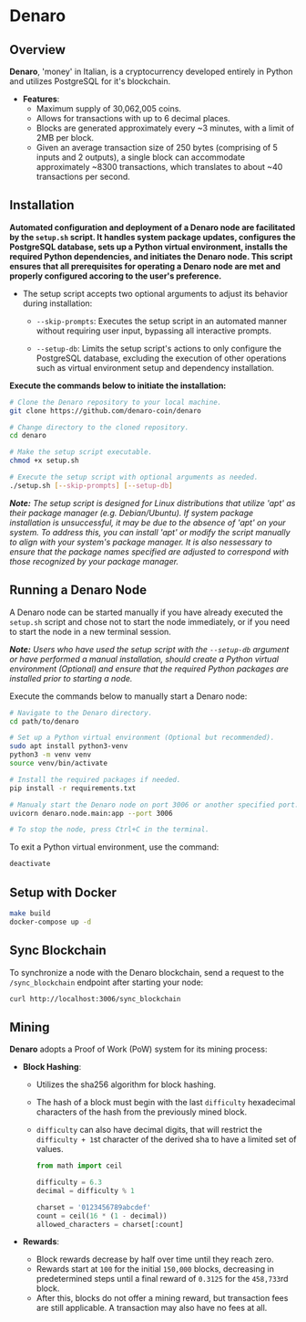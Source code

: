 # Denaro

## Overview

**Denaro**, 'money' in Italian, is a cryptocurrency developed entirely in Python and utilizes PostgreSQL for it's blockchain.

* **Features**: 
  * Maximum supply of 30,062,005 coins.
  * Allows for transactions with up to 6 decimal places.
  * Blocks are generated approximately every ~3 minutes, with a limit of 2MB per block.
  * Given an average transaction size of 250 bytes (comprising of 5 inputs and 2 outputs), a single block can accommodate approximately ~8300 transactions, which translates to about ~40 transactions per second.

## Installation

**Automated configuration and deployment of a Denaro node are facilitated by the `setup.sh` script. It handles system package updates, configures the PostgreSQL database, sets up a Python virtual environment, installs the required Python dependencies, and initiates the Denaro node. This script ensures that all prerequisites for operating a Denaro node are met and properly configured accoring to the user's preference.**
 
- The setup script accepts two optional arguments to adjust its behavior during installation:

  - `--skip-prompts`: Executes the setup script in an automated manner without requiring user input, bypassing all interactive prompts.
  
  - `--setup-db`: Limits the setup script's actions to only configure the PostgreSQL database, excluding the execution of other operations such as virtual environment setup and dependency installation.

**Execute the commands below to initiate the installation:**

  ```bash
  # Clone the Denaro repository to your local machine.
  git clone https://github.com/denaro-coin/denaro
  
  # Change directory to the cloned repository.
  cd denaro
  
  # Make the setup script executable.
  chmod +x setup.sh
  
  # Execute the setup script with optional arguments as needed.
  ./setup.sh [--skip-prompts] [--setup-db]
  ```

***Note:** The setup script is designed for Linux distributions that utilize 'apt' as their package manager (e.g. Debian/Ubuntu). If system package installation is unsuccessful, it may be due to the absence of 'apt' on your system. To address this, you can install 'apt' or modify the script manually to align with your system's package manager. It is also nessessary to ensure that the package names specified are adjusted to correspond with those recognized by your package manager.*

## Running a Denaro Node

A Denaro node can be started manually if you have already executed the `setup.sh` script and chose not to start the node immediately, or if you need to start the node in a new terminal session. 

***Note:** Users who have used the setup script with the `--setup-db` argument or have performed a manual installation, should create a Python virtual environment (Optional) and ensure that the required Python packages are installed prior to starting a node.*

Execute the commands below to manually start a Denaro node:

```bash
# Navigate to the Denaro directory.
cd path/to/denaro

# Set up a Python virtual environment (Optional but recommended).
sudo apt install python3-venv
python3 -m venv venv
source venv/bin/activate

# Install the required packages if needed.
pip install -r requirements.txt

# Manualy start the Denaro node on port 3006 or another specified port.
uvicorn denaro.node.main:app --port 3006

# To stop the node, press Ctrl+C in the terminal.
```

To exit a Python virtual environment, use the command:

```bash
deactivate
```

## Setup with Docker

```bash
make build
docker-compose up -d
```

## Sync Blockchain

To synchronize a node with the Denaro blockchain, send a request to the `/sync_blockchain` endpoint after starting your node:

```bash
curl http://localhost:3006/sync_blockchain
```

## Mining

**Denaro** adopts a Proof of Work (PoW) system for its mining process:

- **Block Hashing**:
  - Utilizes the sha256 algorithm for block hashing.
  - The hash of a block must begin with the last `difficulty` hexadecimal characters of the hash from the previously mined block.
  - `difficulty` can also have decimal digits, that will restrict the `difficulty + 1`st character of the derived sha to have a limited set of values.

    ```python
    from math import ceil

    difficulty = 6.3
    decimal = difficulty % 1

    charset = '0123456789abcdef'
    count = ceil(16 * (1 - decimal))
    allowed_characters = charset[:count]
    ```

- **Rewards**:
  - Block rewards decrease by half over time until they reach zero.
  - Rewards start at `100` for the initial `150,000` blocks, decreasing in predetermined steps until a final reward of `0.3125` for the `458,733`rd block.
  - After this, blocks do not offer a mining reward, but transaction fees are still applicable. A transaction may also have no fees at all.
